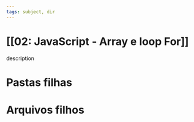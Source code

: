 ```yaml
---
tags: subject, dir
---
```


# [[02: JavaScript - Array e loop For]]

description

# Pastas filhas



# Arquivos filhos


